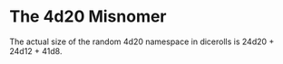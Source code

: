 # The 4d20 Misnomer

The actual size of the random 4d20 namespace in dicerolls is 24d20 + 24d12 + 41d8.
